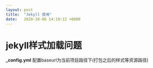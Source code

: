 ```yaml
---
layout: post
title:  "Jekyll 使用"
date:   2020-10-06 14:10:12 +0800
---
```


# jekyll样式加载问题
**_config.yml** 配置baseurl为当前项目路径下(打包之后的样式等资源路径)

